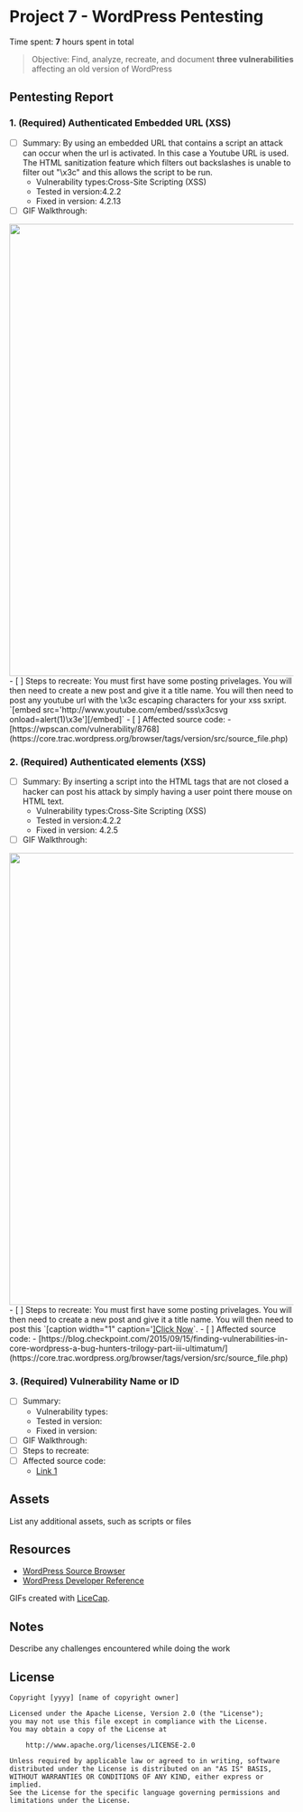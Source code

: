# Project 7 - WordPress Pentesting

Time spent: **7** hours spent in total

> Objective: Find, analyze, recreate, and document **three vulnerabilities** affecting an old version of WordPress

## Pentesting Report

### 1. (Required) Authenticated Embedded URL (XSS)
  - [ ] Summary: By using an embedded URL that contains a script an attack can occur when the url is activated. In this case a Youtube URL is used. 
  The HTML sanitization feature which filters out backslashes is unable to filter out "\x3c" and this allows the script to be run. 
    - Vulnerability types:Cross-Site Scripting (XSS)
    - Tested in version:4.2.2
    - Fixed in version: 4.2.13
  - [ ] GIF Walkthrough: 
  <img src="https://github.com/lpfeiffer-collab/codepath_homework/blob/WordPress_Pentesting/Vuln%201.gif" width="800">
  - [ ] Steps to recreate: You must first have some posting privelages. You will then need to create a new post and give it a title name. You will then need to post any youtube url with the \x3c escaping characters for your xss sxript. `[embed src='http://www.youtube.com/embed/sss\x3csvg onload=alert(1)\x3e'][/embed]`
  - [ ] Affected source code:
    - [https://wpscan.com/vulnerability/8768](https://core.trac.wordpress.org/browser/tags/version/src/source_file.php)

### 2. (Required) Authenticated elements (XSS)
  - [ ] Summary: By inserting a script into the HTML tags that are not closed a hacker can post his attack by simply having a user point there mouse on HTML text.
    - Vulnerability types:Cross-Site Scripting (XSS)
    - Tested in version:4.2.2
    - Fixed in version: 4.2.5
  - [ ] GIF Walkthrough: 
  <img src="https://github.com/lpfeiffer-collab/codepath_homework/blob/WordPress_Pentesting/Vuln%202.gif" width="800">
  - [ ] Steps to recreate: You must first have some posting privelages. You will then need to create a new post and give it a title name. You will then need to post this `[caption width="1" caption='<a href="' ">]</a><a href=" onmouseover='alert("xss attack")' ">Click Now</a>`. 
  - [ ] Affected source code:
    - [https://blog.checkpoint.com/2015/09/15/finding-vulnerabilities-in-core-wordpress-a-bug-hunters-trilogy-part-iii-ultimatum/](https://core.trac.wordpress.org/browser/tags/version/src/source_file.php)

### 3. (Required) Vulnerability Name or ID
  - [ ] Summary: 
    - Vulnerability types:
    - Tested in version:
    - Fixed in version: 
  - [ ] GIF Walkthrough: 
  - [ ] Steps to recreate: 
  - [ ] Affected source code:
    - [Link 1](https://core.trac.wordpress.org/browser/tags/version/src/source_file.php)

## Assets

List any additional assets, such as scripts or files

## Resources

- [WordPress Source Browser](https://core.trac.wordpress.org/browser/)
- [WordPress Developer Reference](https://developer.wordpress.org/reference/)

GIFs created with [LiceCap](http://www.cockos.com/licecap/).

## Notes

Describe any challenges encountered while doing the work

## License

    Copyright [yyyy] [name of copyright owner]

    Licensed under the Apache License, Version 2.0 (the "License");
    you may not use this file except in compliance with the License.
    You may obtain a copy of the License at

        http://www.apache.org/licenses/LICENSE-2.0

    Unless required by applicable law or agreed to in writing, software
    distributed under the License is distributed on an "AS IS" BASIS,
    WITHOUT WARRANTIES OR CONDITIONS OF ANY KIND, either express or implied.
    See the License for the specific language governing permissions and
    limitations under the License.
